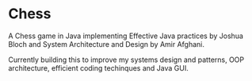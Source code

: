 # Chess
A Chess game in Java implementing Effective Java practices by Joshua Bloch and System Architecture and Design by Amir Afghani.

Currently building this to improve my systems design and patterns, OOP architecture, efficient coding techinques and Java GUI.
